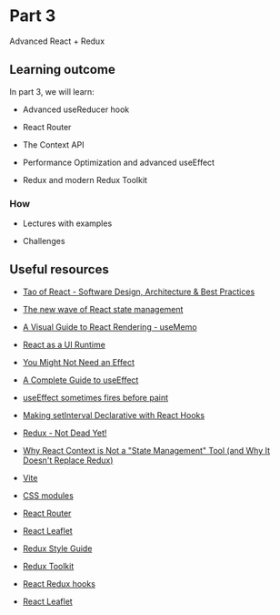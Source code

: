 # Part 3

Advanced React + Redux

## Learning outcome

In part 3, we will learn:

- Advanced useReducer hook

- React Router

- The Context API

- Performance Optimization and advanced useEffect

- Redux and modern Redux Toolkit

### How

- Lectures with examples

- Challenges

## Useful resources

- [Tao of React - Software Design, Architecture & Best Practices](https://alexkondov.com/tao-of-react)

- [The new wave of React state management](https://frontendmastery.com/posts/the-new-wave-of-react-state-management)

- [A Visual Guide to React Rendering - useMemo](https://alexsidorenko.com/blog/react-render-usememo)

- [React as a UI Runtime](https://overreacted.io/react-as-a-ui-runtime/)

- [You Might Not Need an Effect](https://react.dev/learn/you-might-not-need-an-effect)

- [A Complete Guide to useEffect](https://overreacted.io/a-complete-guide-to-useeffect)

- [useEffect sometimes fires before paint](https://thoughtspile.github.io/2021/11/15/unintentional-layout-effect)

- [Making setInterval Declarative with React Hooks](https://overreacted.io/making-setinterval-declarative-with-react-hooks)

- [Redux - Not Dead Yet!](https://blog.isquaredsoftware.com/2018/03/redux-not-dead-yet)

- [Why React Context is Not a "State Management" Tool (and Why It Doesn't Replace Redux)](https://blog.isquaredsoftware.com/2021/01/context-redux-differences/)

- [Vite](https://vitejs.dev/guide/why.html)

- [CSS modules](https://github.com/css-modules/css-modules)

- [React Router](https://reactrouter.com/en/main)

- [React Leaflet](https://react-leaflet.js.org/docs/start-installation)

- [Redux Style Guide](https://redux.js.org/style-guide)

- [Redux Toolkit](https://redux-toolkit.js.org/tutorials/overview)

- [React Redux hooks](https://react-redux.js.org/api/hooks)

- [React Leaflet](https://react-leaflet.js.org/)
